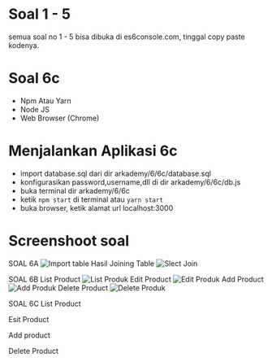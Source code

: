 # Soal 1 - 5
semua soal no 1 - 5 bisa dibuka di es6console.com, tinggal copy paste kodenya.

# Soal 6c
- Npm Atau Yarn
- Node JS
- Web Browser (Chrome)

# Menjalankan Aplikasi 6c
- import database.sql dari dir arkademy/6/6c/database.sql
- konfigurasikan password,username,dll di dir arkademy/6/6c/db.js
- buka terminal dir arkademy/6/6c
- ketik `npm start` di terminal atau `yarn start`
- buka browser, ketik alamat url localhost:3000

# Screenshoot soal
SOAL 6A
![Import table](https://user-images.githubusercontent.com/26089535/75607017-6d117680-5b25-11ea-958f-816e2fa9ec1d.png)
Hasil Joining Table
![Slect Join](https://user-images.githubusercontent.com/26089535/75607066-e3ae7400-5b25-11ea-8a07-59349e5421d4.png)

SOAL 6B
List Product
![List Produk](https://user-images.githubusercontent.com/26089535/75607244-9df2ab00-5b27-11ea-8296-6fed7300671c.png)
Edit Product
![Edit Produk](https://user-images.githubusercontent.com/26089535/75607249-aba83080-5b27-11ea-8d69-c43cbc92e663.png)
Add Product
![Add Produk](https://user-images.githubusercontent.com/26089535/75607251-b236a800-5b27-11ea-983d-820ab79eb487.png)
Delete Product
![Delete Produk](https://user-images.githubusercontent.com/26089535/75607254-b95db600-5b27-11ea-9ba4-89b8dd441a29.png)

SOAL 6C
List Product

Esit Product

Add product

Delete Product
